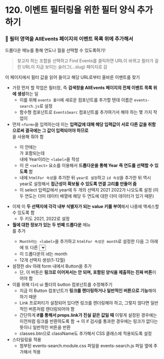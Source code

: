 # 120. 이벤트 필터링을 위한 필터 양식 추가하기

### 📌 필터 영역을 AllEvents 페이지의 이벤트 목록 위에 추가해서

드롭다운 메뉴를 통해 연도나 월을 선택할 수 있도록하기!

> 찾고자 하는 조합을 선택하고 Find Events를 클릭하면 URL이 바뀌고 필터가 걸린 URL이 지금 보이는 슬러그(...slug) 페이지로 감

이 페이지에서 필터 값을 읽어 들이고 해당 URL로부터 올바른 이벤트를 찾기

>

- 가장 먼저 할 작업은 필터창, 즉 **검색창을 AllEvents 페이지의 전체 이벤트 목록 위에 생성**하는 일
  - 이를 위해 `events 폴더`에 새로운 컴포넌트를 추가할 텐데 이름은 `events-search.js`로 설정
  - 함수형 컴포넌트로 `EventsSearc` 컴포넌트를 추가여기서 해야 하는 몇 가지 작업이
- 먼저 `<form>`을 입력하는데 이는 **입력값에 대해 해당 입력값이 서로 다른 값을 취함으로써 결국에는 그 값이 입력되어야 하므로** <form>을 사용해 줘야 함
  - 이 안에는 <div>가 포함되는데 <div> 내에 Year이라는 `<label>`을 작성
  - 이 <label>은 `<select>` 요소를 이용해서 **드롭다운을 통해 Year 즉 연도를 선택할 수 있도록** 함
  - <label> 내에 `htmlFor 속성`을 추가한 뒤 `year로 설정`하고 `id 속성`을 추가한 뒤 역시 year로 설정해서 **접근성이 확보될 수 있도록 연결 고리를 만들어 줌**
  - 이 select 입력값에서 year에 두 개의 선택지 2021 2022가 나오도록 설정
    (이 두 연도는 더미 데이터 배열에 해당 두 연도에 대한 더미 데이터가 있기 때문)
- 이제 이 **두 선택지에 각각 내부 식별자가 되는 value 키를 부여**해서 나중에 액세스할 수 있도록 함
  - 두 키도 2021, 2022로 설정
- **월에 대한 정보가 있는 두 번째 드롭다운** 메뉴 <div>를 추가
  - `Month라는 <label>`을 추가하고 `htmlFor 속성은 month`로 설정한 다음 그 아래에 또 다른 <select> 요소를 추가
  - 이 드롭다운의 id는 month
  - 12개 선택지 생성(1-12월)
- 설정한 div 아래 form 내에서 Button을 추가
  - 단, 이 버튼은 **링크로 이어져서는 안 되며, 포함된 양식을 제출하는 진짜 버튼**이어야 함
- 이를 위해 다시 ui 폴더의 button 컴포넌트를 수정해주기
  - 지금 이 Button 컴포넌트가 **링크를 렌더링하거나 일반적인 버튼으로 기능**해야 하기 때문
  - Link 프로퍼티가 설정되어 있다면 링크를 렌더링해야 하고, 그렇지 않다면 일반적인 버튼처럼 렌더링되어야 함
  - 간단하게 **if를 통해서 props.link가 진실 같은 값일 때** 이렇게 설정된 경우에는 이전처럼 링크를 반환하도록 함 → 이 if 검사를 통과한 경우에는 링크가 없다는 뜻이니 일반적인 버튼을 반환
  - classes.btn으로 className도 추가해서 CSS 클래스에 적용되도록 설정
- 스타일링을 적용
  - 첨부된 events-search.module.css 파일을 events-search.js 파일 옆에 추가해서 적용
